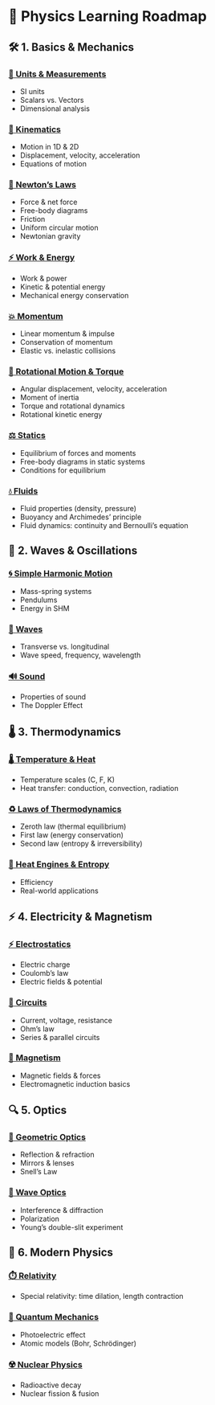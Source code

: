 # 🧠 Physics Learning Roadmap

## 🛠️ 1. Basics & Mechanics
### [📏 Units & Measurements](https://younes-alhyan.github.io/physics-course/Basics%20%26%20Mechanics/Units%20%26%20Measurements.html)
- SI units  
- Scalars vs. Vectors  
- Dimensional analysis  

### [🏃 Kinematics](https://younes-alhyan.github.io/physics-course/Basics%20%26%20Mechanics/Kinematics.html)
- Motion in 1D & 2D  
- Displacement, velocity, acceleration  
- Equations of motion  

### [🧲 Newton’s Laws](https://younes-alhyan.github.io/physics-course/Basics%20%26%20Mechanics/Newton%E2%80%99s%20Laws.html)
- Force & net force  
- Free-body diagrams  
- Friction  
- Uniform circular motion  
- Newtonian gravity  

### [⚡ Work & Energy](https://younes-alhyan.github.io/physics-course/Basics%20%26%20Mechanics/Work%20%26%20Energy.html)
- Work & power  
- Kinetic & potential energy  
- Mechanical energy conservation  

### [💥 Momentum](https://younes-alhyan.github.io/physics-course/Basics%20%26%20Mechanics/Momentum.html)
- Linear momentum & impulse  
- Conservation of momentum  
- Elastic vs. inelastic collisions  

### [🛞 Rotational Motion & Torque](https://younes-alhyan.github.io/physics-course/Basics%20%26%20Mechanics/Rotational%20Motion%20%26%20Torque.html)
- Angular displacement, velocity, acceleration  
- Moment of inertia  
- Torque and rotational dynamics  
- Rotational kinetic energy  

### [⚖️ Statics](https://younes-alhyan.github.io/physics-course/Basics%20%26%20Mechanics/Statics.html)
- Equilibrium of forces and moments  
- Free-body diagrams in static systems  
- Conditions for equilibrium  

### [💧 Fluids](https://younes-alhyan.github.io/physics-course/Basics%20%26%20Mechanics/Fluids.html)
- Fluid properties (density, pressure)  
- Buoyancy and Archimedes’ principle  
- Fluid dynamics: continuity and Bernoulli’s equation  

## 🌊 2. Waves & Oscillations
### [🌀 Simple Harmonic Motion](Waves%20%26%20Oscillations/Simple%20Harmonic%20Motion.html)
- Mass-spring systems  
- Pendulums  
- Energy in SHM  

### [🌊 Waves](Waves%20%26%20Oscillations/Waves.html)
- Transverse vs. longitudinal  
- Wave speed, frequency, wavelength  

### [🔊 Sound](Waves%20%26%20Oscillations/Sound.html)
- Properties of sound  
- The Doppler Effect  


## 🌡️ 3. Thermodynamics
### [🌡️ Temperature & Heat](Thermodynamics/Temperature%20%26%20Heat.html)
- Temperature scales (C, F, K)  
- Heat transfer: conduction, convection, radiation  

### [♻️ Laws of Thermodynamics](Thermodynamics/Laws%20of%20Thermodynamics.html)
- Zeroth law (thermal equilibrium)  
- First law (energy conservation)  
- Second law (entropy & irreversibility)  

### [🔁 Heat Engines & Entropy](Thermodynamics/Heat%20Engines%20%26%20Entropy.html)
- Efficiency  
- Real-world applications  


## ⚡ 4. Electricity & Magnetism
### [⚡ Electrostatics](Electricity%20%26%20Magnetism/Electrostatics.html)
- Electric charge  
- Coulomb’s law  
- Electric fields & potential  

### [🔋 Circuits](Electricity%20%26%20Magnetism/Circuits.html)
- Current, voltage, resistance  
- Ohm’s law  
- Series & parallel circuits  

### [🧲 Magnetism](Electricity%20%26%20Magnetism/Magnetism.html)
- Magnetic fields & forces  
- Electromagnetic induction basics  


## 🔍 5. Optics
### [🔦 Geometric Optics](Optics/Geometric%20Optics.html)
- Reflection & refraction  
- Mirrors & lenses  
- Snell’s Law  

### [🌈 Wave Optics](Optics/Wave%20Optics.html)
- Interference & diffraction  
- Polarization  
- Young’s double-slit experiment  


## 🧬 6. Modern Physics
### [⏱️ Relativity](Modern%20Physics/Relativity.html)
- Special relativity: time dilation, length contraction  

### [🔬 Quantum Mechanics](Modern%20Physics/Quantum%20Mechanics.html)
- Photoelectric effect  
- Atomic models (Bohr, Schrödinger)  

### [☢️ Nuclear Physics](Modern%20Physics/Nuclear%20Physics.html)
- Radioactive decay  
- Nuclear fission & fusion  
